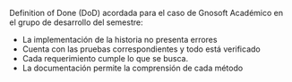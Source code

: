 Definition of Done (DoD) acordada para el caso de Gnosoft Académico en el grupo de desarrollo del semestre:


* La implementación de la historia no presenta errores
* Cuenta con las pruebas correspondientes y todo está verificado
* Cada requerimiento cumple lo que se busca.
* La documentación permite la comprensión de cada método

